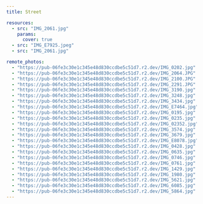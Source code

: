```yaml
---
title: Street

resources:
  - src: "IMG_2061.jpg"
    params:
      cover: true
  - src: "IMG_E7925.jpeg"
  - src: "IMG_2061.jpg"

remote_photos:
  - "https://pub-06fe3c30e1c345e48d830ccdbe5c51d7.r2.dev/IMG_0202.jpg"
  - "https://pub-06fe3c30e1c345e48d830ccdbe5c51d7.r2.dev/IMG_2064.JPG"
  - "https://pub-06fe3c30e1c345e48d830ccdbe5c51d7.r2.dev/IMG_2100.JPG"
  - "https://pub-06fe3c30e1c345e48d830ccdbe5c51d7.r2.dev/IMG_2291.JPG"
  - "https://pub-06fe3c30e1c345e48d830ccdbe5c51d7.r2.dev/IMG_3190.jpg"
  - "https://pub-06fe3c30e1c345e48d830ccdbe5c51d7.r2.dev/IMG_3248.jpg"
  - "https://pub-06fe3c30e1c345e48d830ccdbe5c51d7.r2.dev/IMG_3434.jpg"
  - "https://pub-06fe3c30e1c345e48d830ccdbe5c51d7.r2.dev/IMG_E7464.jpg"
  - "https://pub-06fe3c30e1c345e48d830ccdbe5c51d7.r2.dev/IMG_0195.jpg"
  - "https://pub-06fe3c30e1c345e48d830ccdbe5c51d7.r2.dev/IMG_0235.jpg"
  - "https://pub-06fe3c30e1c345e48d830ccdbe5c51d7.r2.dev/IMG_02352.jpg"
  - "https://pub-06fe3c30e1c345e48d830ccdbe5c51d7.r2.dev/IMG_3574.jpg"
  - "https://pub-06fe3c30e1c345e48d830ccdbe5c51d7.r2.dev/IMG_3679.jpg"
  - "https://pub-06fe3c30e1c345e48d830ccdbe5c51d7.r2.dev/IMG_E8078.jpg"
  - "https://pub-06fe3c30e1c345e48d830ccdbe5c51d7.r2.dev/IMG_0428.jpg"
  - "https://pub-06fe3c30e1c345e48d830ccdbe5c51d7.r2.dev/IMG_0635.jpg"
  - "https://pub-06fe3c30e1c345e48d830ccdbe5c51d7.r2.dev/IMG_0746.jpg"
  - "https://pub-06fe3c30e1c345e48d830ccdbe5c51d7.r2.dev/IMG_0761.jpg"
  - "https://pub-06fe3c30e1c345e48d830ccdbe5c51d7.r2.dev/IMG_1429.jpg"
  - "https://pub-06fe3c30e1c345e48d830ccdbe5c51d7.r2.dev/IMG_1980.jpg"
  - "https://pub-06fe3c30e1c345e48d830ccdbe5c51d7.r2.dev/IMG_5621.jpg"
  - "https://pub-06fe3c30e1c345e48d830ccdbe5c51d7.r2.dev/IMG_6085.jpg"
  - "https://pub-06fe3c30e1c345e48d830ccdbe5c51d7.r2.dev/IMG_5864.jpg"
---
```

